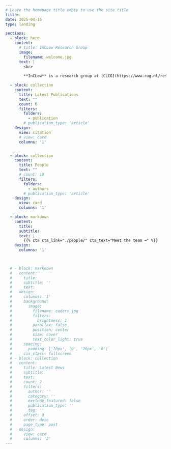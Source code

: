 ```yaml
---
# Leave the homepage title empty to use the site title
title:
date: 2025-04-16
type: landing

sections:
  - block: hero
    content:
      # title: InCLow Research Group
      image:
        filename: welcome.jpg
      text: |
        <br>
        
        **InCLow** is a research group at [CLCG](https://www.rug.nl/research/clcg/research/cl/members/list-of-members), University of Groningen. We are a thriving team interested in (Multilingual) LM, model interpretability, and efficient training (BabyLM challenges).

  - block: collection
    content:
      title: Latest Publications
      text: ""
      count: 6
      filters:
        folders:
          - publication
        # publication_type: 'article'
    design:
      view: citation
      # view: card
      columns: '1'


  - block: collection
    content:
      title: People
      text: ""
      # count: 10
      filters:
        folders:
          - authors
        # publication_type: 'article'
    design:
      view: card
      columns: '1'

  - block: markdown
    content:
      title:
      subtitle:
      text: |
        {{% cta cta_link="./people/" cta_text="Meet the team →" %}}
    design:
      columns: '1'
  


  # - block: markdown
  #   content:
  #     title:
  #     subtitle: ''
  #     text:
  #   design:
  #     columns: '1'
  #     background:
  #       image: 
  #         filename: coders.jpg
  #         filters:
  #           brightness: 1
  #         parallax: false
  #         position: center
  #         size: cover
  #         text_color_light: true
  #     spacing:
  #       padding: ['20px', '0', '20px', '0']
  #     css_class: fullscreen
  # - block: collection
  #   content:
  #     title: Latest News
  #     subtitle:
  #     text:
  #     count: 2
  #     filters:
  #       author: ''
  #       category: ''
  #       exclude_featured: false
  #       publication_type: ''
  #       tag: ''
  #     offset: 0
  #     order: desc
  #     page_type: post
  #   design:
  #     view: card
  #     columns: '2'
---
```

